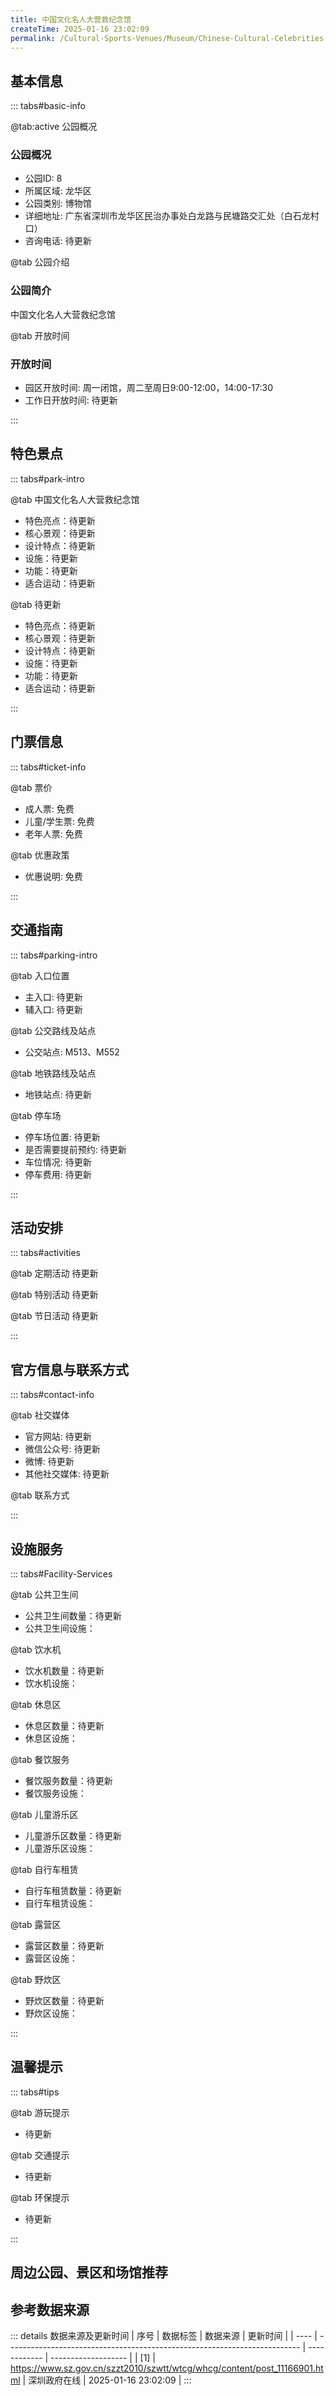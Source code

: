 ```yaml
---
title: 中国文化名人大营救纪念馆
createTime: 2025-01-16 23:02:09
permalink: /Cultural-Sports-Venues/Museum/Chinese-Cultural-Celebrities-Rescue-Memorial-Hall/
---
```



<script setup>
import ImageSwiper from '/.vuepress/theme/components/ImageSwiper.vue'
// 轮播图数据
const swiperItems = [
    {
                link: 'https://www.sz.gov.cn/img/4/4108/4108125/11166901.png',
                title: '中国文化名人大营救纪念馆',
                description: '中国文化名人大营救纪念馆...',
                author: '深圳政府在线',
                date: '2025/01/16'
                },
  {
                link: 'https://www.sz.gov.cn/img/4/4108/4108125/11166901.png',
                title: '中国文化名人大营救纪念馆',
                description: '中国文化名人大营救纪念馆...',
                author: '深圳政府在线',
                date: '2025/01/16'
                }
]
// 配置项
const swiperConfig = {
  height: 500,
  showInfo: true
}
</script>
<!-- 轮播图组件 -->
<ImageSwiper :items="swiperItems" :config="swiperConfig" />



## 基本信息

::: tabs#basic-info

@tab:active 公园概况
### 公园概况
- 公园ID: 8
- 所属区域: 龙华区
- 公园类别: 博物馆
- 详细地址: 广东省深圳市龙华区民治办事处白龙路与民塘路交汇处（白石龙村口）
- 咨询电话: 待更新

@tab 公园介绍
### 公园简介
中国文化名人大营救纪念馆

@tab 开放时间
### 开放时间
- 园区开放时间: 周一闭馆，周二至周日9:00-12:00，14:00-17:30
- 工作日开放时间: 待更新

:::

## 特色景点

::: tabs#park-intro

@tab 中国文化名人大营救纪念馆
<ImageCard
image="https://www.sz.gov.cn/img/4/4108/4108125/11166901.png"
    title="中国文化名人大营救纪念馆"
    description="中国文化名人大营救纪念馆"
    date=""
    author="深圳政府在线"
/>


- 特色亮点：待更新
- 核心景观：待更新
- 设计特点：待更新
- 设施：待更新
- 功能：待更新
- 适合运动：待更新

@tab 待更新
<ImageCard
image="https://www.sz.gov.cn/img/4/4108/4108125/11166901.png"
    title="中国文化名人大营救纪念馆"
    description="中国文化名人大营救纪念馆"
    date=""
    author="深圳政府在线"
/>


- 特色亮点：待更新
- 核心景观：待更新
- 设计特点：待更新
- 设施：待更新
- 功能：待更新
- 适合运动：待更新

:::

## 门票信息

::: tabs#ticket-info

@tab 票价
- 成人票: 免费
- 儿童/学生票: 免费
- 老年人票: 免费

@tab 优惠政策
- 优惠说明: 免费

:::

## 交通指南

::: tabs#parking-intro

@tab 入口位置
- 主入口: 待更新
- 辅入口: 待更新

@tab 公交路线及站点
- 公交站点: M513、M552

@tab 地铁路线及站点
- 地铁站点: 待更新

@tab 停车场
- 停车场位置: 待更新
- 是否需要提前预约: 待更新
- 车位情况: 待更新
- 停车费用: 待更新

:::

## 活动安排

::: tabs#activities

@tab 定期活动
待更新

@tab 特别活动
待更新

@tab 节日活动
待更新

:::

## 官方信息与联系方式

::: tabs#contact-info

@tab 社交媒体
- 官方网站: 待更新
- 微信公众号: 待更新
- 微博: 待更新
- 其他社交媒体: 待更新

@tab 联系方式

:::

## 设施服务

::: tabs#Facility-Services

@tab 公共卫生间
- 公共卫生间数量：待更新
- 公共卫生间设施：

@tab 饮水机
- 饮水机数量：待更新
- 饮水机设施：

@tab 休息区
- 休息区数量：待更新
- 休息区设施：

@tab 餐饮服务
- 餐饮服务数量：待更新
- 餐饮服务设施：

@tab 儿童游乐区
- 儿童游乐区数量：待更新
- 儿童游乐区设施：

@tab 自行车租赁
- 自行车租赁数量：待更新
- 自行车租赁设施：

@tab 露营区
- 露营区数量：待更新
- 露营区设施：

@tab 野炊区
- 野炊区数量：待更新
- 野炊区设施：

:::

## 温馨提示

::: tabs#tips

@tab 游玩提示
- 待更新

@tab 交通提示
- 待更新

@tab 环保提示
- 待更新

:::

## 周边公园、景区和场馆推荐

<CardGrid>
  <ImageCard
        image="https://www.sz.gov.cn/img/4/4105/4105824/11153449.png"
        title="世纪琥珀博物馆"
        description="世纪琥珀博物馆位于宝安区松岗街道，建筑面积约 2500平方米，是我国第一家以全球所有产区琥珀为背景的综合性琥珀博物馆。博物馆以“唤醒琥珀记忆、品鉴神奇瑰宝”为主题，共分为“天赐”“地孕”“人文”“品鉴”“传承”“梦绘” 等六大部分，并围绕琥珀的形成、产地、历史、文化、艺术等元素，打造展示与互动为一体的全方位博物馆。"
        href="/Cultural-Sports-Venues/Museum/Century-Amber-Museum/"
        author="待更新"
        date="2025/01/02"
      />
      <ImageCard
        image="https://www.sz.gov.cn/img/4/4105/4105824/11153449.png"
        title="世纪琥珀博物馆"
        description="世纪琥珀博物馆位于宝安区松岗街道，建筑面积约 2500平方米，是我国第一家以全球所有产区琥珀为背景的综合性琥珀博物馆。博物馆以“唤醒琥珀记忆、品鉴神奇瑰宝”为主题，共分为“天赐”“地孕”“人文”“品鉴”“传承”“梦绘” 等六大部分，并围绕琥珀的形成、产地、历史、文化、艺术等元素，打造展示与互动为一体的全方位博物馆。"
        href="/Cultural-Sports-Venues/Museum/Century-Amber-Museum/"
        author="待更新"
        date="2025/01/02"
      />
    </CardGrid>


## 参考数据来源

::: details 数据来源及更新时间
| 序号 | 数据标签                                                                  | 数据来源     | 更新时间            |
| ---- | ------------------------------------------------------------------------- | ------------ | ------------------- |
| [1]  | https://www.sz.gov.cn/szzt2010/szwtt/wtcg/whcg/content/post_11166901.html | 深圳政府在线 | 2025-01-16 23:02:09 |
:::

